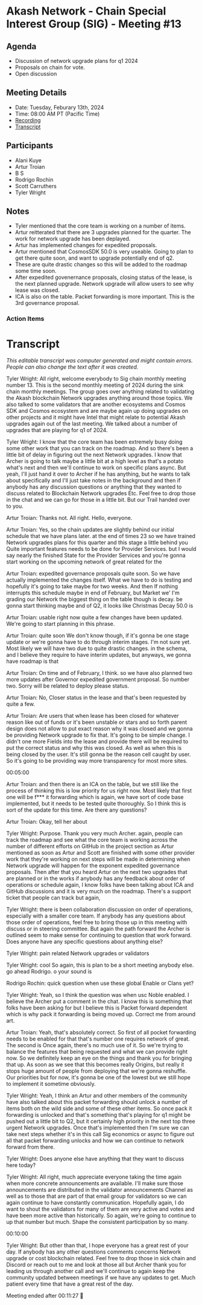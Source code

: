 # Akash Network - Chain Special Interest Group (SIG) - Meeting #13

## Agenda

- Discussion of network upgrade plans for q1 2024
- Proposals on chain for vote.
- Open discussion 

## Meeting Details

- Date: Tuesday, Feburary 13th, 2024
- Time: 08:00 AM PT (Pacific Time)
- [Recording]()
- [Transcript](#transcript)


## Participants

- Alani Kuye
- Artur Troian
- B S
- Rodrigo Rochin
- Scott Carruthers
- Tyler Wright


## Notes

- Tyler mentioned that the core team is working on a number of items.
- Artur reitterated that there are 3 upgrades planned for the quarter. The work for network upgrade has been deplayed.
- Artur has implemented changes for expedited proposals.
- Artur mentioned that CosmosSDK 50.0 is very useable. Going to plan to get there quite soon, and want to upgrade potentially end of q2.
- These are quite drastic changes so this will be added to the roadmap some time soon.
- After expedited govenernance proposals, closing status of the lease, is the next planned upgrade. Network upgrade will allow users to see why lease was closed.
- ICA is also on the table. Packet forwarding is more important. This is the 3rd governance proposal.

### Action Items

  

# **Transcript**

_This editable transcript was computer generated and might contain errors. People can also change the text after it was created._

Tyler Wright: All right, welcome everybody to Sig chain monthly meeting number 13. This is the second monthly meeting of 2024 during the sink chain monthly meetings. The group goes over anything related to validating the Akash blockchain Network upgrades anything around those topics. We also talked to some validators that are another ecosystems and Cosmos SDK and Cosmos ecosystem and are maybe again up doing upgrades on other projects and it might have Intel that might relate to potential Akash upgrades again out of the last meeting. We talked about a number of upgrades that are playing for q1 of 2024.

Tyler Wright: I know that the core team has been extremely busy doing some other work that you can track on the roadmap. And so there's been a little bit of delay in figuring out the next Network upgrades. I know that Archer is going to talk maybe a little bit at a high level as that's a potato what's next and then we'll continue to work on specific plans async. But yeah, I'll just hand it over to Archer if he has anything, but he wants to talk about specifically and I'll just take notes in the background and then if anybody has any discussion questions or anything that they wanted to discuss related to Blockchain Network upgrades Etc. Feel free to drop those in the chat and we can go for those in a little bit. But our Trail handed over to you.

Artur Troian: Thanks not. All right. Hello, everyone.

Artur Troian: Yes, so the chain updates are slightly behind our initial schedule that we have plans later. at the end of times 23 so we have trained Network upgrades plans for this quarter and this stage a little behind you Quite important features needs to be done for Provider Services. but I would say nearly the finished State for the Provider Services and you're gonna start working on the upcoming network of great related for the

Artur Troian: expedited governance proposals quite soon. So we have actually implemented the changes itself. What we have to do is testing and hopefully it's going to take maybe for two weeks. And then If nothing interrupts this schedule maybe in end of February, but Market we' I'm grading our Network the biggest thing on the table though is decay. be gonna start thinking maybe and of Q2, it looks like Christmas Decay 50.0 is

Artur Troian: usable right now quite a few changes have been updated. We're going to start planning in this phrase.

Artur Troian: quite soon We don't know though, if it's gonna be one stage update or we're gonna have to do through interim stages. I'm not sure yet. Most likely we will have two due to quite drastic changes. in the schema, and I believe they require to have interim updates, but anyways, we gonna have roadmap is that

Artur Troian: On time and of February, I think. so we have also planned two more updates after Governor expedited government proposal. So number two. Sorry will be related to deploy please status.

Artur Troian: No, Closer status in the lease and that's been requested by quite a few.

Artur Troian: Are users that when lease has been closed for whatever reason like out of funds or it's been unstable or stars and so forth parent design does not allow to put exact reason why it was closed and we gonna be providing Network upgrade to fix that. It's going to be simple change. I didn't one more Fields into the lease and provide there will be required to put the correct status and why this was closed. As well as when this is being closed by the user. It's still gonna be the reason cell caught by user. So it's going to be providing way more transparency for most more sites.

00:05:00

Artur Troian: and then there is an ICA on the table, but we still like the process of thinking this is low priority for us right now. Most likely that first one will be f*** it forwarding which is again, we have sort of code base implemented, but it needs to be tested quite thoroughly. So I think this is sort of the update for this time. Are there any questions?

Artur Troian: Okay, tell her about

Tyler Wright: Purpose. Thank you very much Archer. again, people can track the roadmap and see what the core team is working across the number of different efforts on GitHub in the project section as Artur mentioned as soon as Artur and Scott are finished with some other provider work that they're working on next steps will be made in determining when Network upgrade will happen for the exponent expedited governance proposals. Then after that you heard Artur on the next two upgrades that are planned or in the works if anybody has any feedback about order of operations or schedule again, I know folks have been talking about ICA and GitHub discussions and it is very much on the roadmap. There's a support ticket that people can track but again,

Tyler Wright: there is been collaboration discussion on order of operations, especially with a smaller core team. If anybody has any questions about those order of operations, feel free to bring those up in this meeting with discuss or in steering committee. But again the path forward the Archer is outlined seem to make sense for continuing to question that work forward. Does anyone have any specific questions about anything else?

Tyler Wright: pain related Network upgrades or validators

Tyler Wright: cool So again, this is plan to be a short meeting anybody else. go ahead Rodrigo. o your sound is

Rodrigo Rochin: quick question when use these global Enable or Clans yet?

Tyler Wright: Yeah, so I think the question was when usc Noble enabled. I believe the Archer put a comment in the chat. I know this is something that folks have been asking for but I believe this is Packet forward dependent which is why pack it forwarding is being moved up. Correct me from around art.

Artur Troian: Yeah, that's absolutely correct. So first of all pocket forwarding needs to be enabled for that that's number one requires network of great. The second is Once again, there's no much use of it. So we're trying to balance the features that being requested and what we can provide right now. So we definitely keep an eye on the things and thank you for bringing that up. As soon as we see that this becomes really Origins, but really it stops huge amount of people from deploying that we're gonna reshuffle. Our priorities but for now, it's gonna be one of the lowest but we still hope to implement it sometime obviously.

Tyler Wright: Yeah, I think an Artur and other members of the community have also talked about this packet forwarding should unlock a number of items both on the wild side and some of these other items. So once pack it forwarding is unlocked and that's something that's playing for q1 might be pushed out a little bit to Q2, but it certainly high priority in the next top three urgent Network upgrades. Once that's implemented then I'm sure we can take next steps whether it's in this call Sig economics or async to figure out all that packet forwarding unlocks and how we can continue to network forward from there.

Tyler Wright: Does anyone else have anything that they want to discuss here today?

Tyler Wright: All right, much appreciate everyone taking the time again when more concrete announcements are available. I'll make sure those announcements are distributed in the validator announcements Channel as well as to those that are part of that email group for validators so we can again continue to have constantly communication. Hopefully again, I do want to shout the validators for many of them are very active and votes and have been more active than historically. So again, we're going to continue to up that number but much. Shape the consistent participation by so many.

00:10:00

Tyler Wright: But other than that, I hope everyone has a great rest of your day. If anybody has any other questions comments concerns Network upgrade or cost blockchain related. Feel free to drop those in sick chain and Discord or reach out to me and look at those all but Archer thank you for leading us through another call and we'll continue to again keep the community updated between meetings if we have any updates to get. Much patient every time that have a great rest of the day.

Meeting ended after 00:11:27 👋

